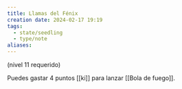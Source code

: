 ```yaml
---
title: Llamas del Fénix
creation date: 2024-02-17 19:19
tags:
  - state/seedling
  - type/note
aliases:
---
```

(nivel 11 requerido)

Puedes gastar 4 puntos [[ki]] para lanzar [[Bola de fuego]].

